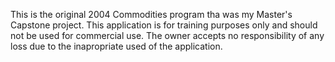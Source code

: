 This is the original 2004 Commodities program tha was my Master's Capstone project.  This application is for training purposes only and should not be used for commercial use.  The owner accepts no responsibility of any loss due to the inapropriate used of the application.